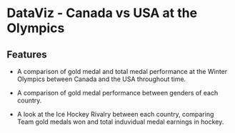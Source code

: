 # DataViz - Canada vs USA at the Olympics

## Features

* A comparison of gold medal and total medal performance at the Winter Olympics between Canada and the USA throughout time.

* A comparison of gold medal performance between genders of each country.

* A look at the Ice Hockey Rivalry between each country, comparing Team gold medals won and total induvidual medal earnings in hockey. 